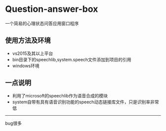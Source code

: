 # Question-answer-box
一个简易的心理状态问答应用窗口程序
## 使用方法及环境
* vs2015及其以上平台
* bin目录下的speechlib,system.speech文件添加到项目的引用 
* windows环境
## 一点说明
* 利用了microsoft的speechlib作为语音合成的模块
* system自带有具有语音识别功能的speech动态链接库文件，只是识别率非常低
***
bug很多
